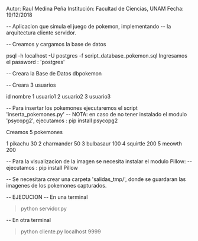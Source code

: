 Autor: Raul Medina Peña
Institución: Facultad de Ciencias, UNAM
Fecha: 19/12/2018

-- Aplicacion que simula el juego de pokemon, implementando 
-- la arquitectura cliente servidor.

-- Creamos y cargamos la base de datos

psql -h localhost -U postgres -f script_database_pokemon.sql 
Ingresamos el password : 'postgres'

-- Creara la Base de Datos dbpokemon

-- Creara 3 usuarios 

id   nombre
1    usuario1 
2    usuario2
3    usuario3

-- Para insertar los pokemones ejecutaremos el script 'inserta_pokemones.py'
-- NOTA: en caso de no tener instalado el modulo 'psycopg2', ejecutamos : pip install psycopg2

Creamos 5 pokemones 


1   pikachu      30
2   charmander   50
3   bulbasaur    100
4   squirtle     200
5   meowth       200   

-- Para la visualizacion de la imagen se necesita instalar el modulo Pillow:
-- ejecutamos : pip install Pillow

-- Se necesitara crear una carpeta 'salidas_tmp/', donde se guardaran las imagenes de los pokemones capturados.

-- EJECUCION
-- En una terminal
   > python servidor.py

-- En otra terminal
   > python cliente.py localhost 9999